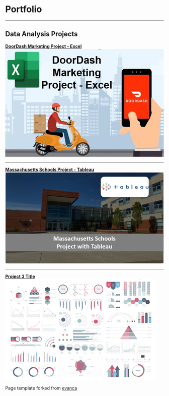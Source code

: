 # Portfolio

- - -

## Data Analysis Projects

[**DoorDash Marketing Project - Excel**](https://www.linkedin.com/pulse/doordash-marketing-project-excel-kelton-garcia-santos/)
[<img src="images/projects/Doordash/doordash.jpg?raw=true">](https://www.linkedin.com/pulse/doordash-marketing-project-excel-kelton-garcia-santos/)

- - -

[**Massachusetts Schools Project - Tableau**](/tableau_project.md)
[<img src="images/projects/Mass_tableau/school.PNG?raw=true">](/tableau_project.md)

- - --

[**Project 3 Title**](http://example.com/)
<img src="images/dummy_thumbnail.jpg?raw=true">



Page template forked from <a href="https://github.com/evanca/quick-portfolio">evanca</a>